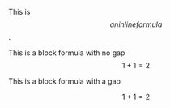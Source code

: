 This is $$an inline formula$$.

This is a block formula with no gap
$$
1 + 1 = 2
$$

This is a block formula with a gap

$$
1 + 1 = 2
$$